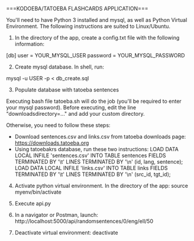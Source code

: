 ===KODOEBA/TATOEBA FLASHCARDS APPLICATION===

You'll need to have Python 3 installed and mysql, as well as Python Virtual Environment.
The following instructions are suited to Linux/Ubuntu.

1. In the directory of the app, create a config.txt file with the following information:

[db]
user = YOUR_MYSQL_USER
password = YOUR_MYSQL_PASSWORD

2. Create mysql database. In shell, run:

mysql -u USER -p < db_create.sql

3. Populate database with tatoeba sentences

Executing bash file tatoeba.sh will do the job (you'll be required to enter your mysql password).
Before executing, edit the line "downloadsdirectory=..." and add your custom directory.

Otherwise, you need to follow these steps:
- Download sentences.csv and links.csv from tatoeba downloads page: https://downloads.tatoeba.org
- Using tatoebakrs database, run these two instructions:
    LOAD DATA LOCAL INFILE 'sentences.csv' INTO TABLE sentences FIELDS TERMINATED BY '\t' LINES TERMINATED BY '\n' (id, lang, sentence);
    LOAD DATA LOCAL INFILE 'links.csv' INTO TABLE links FIELDS TERMINATED BY '\t' LINES TERMINATED BY '\n' (src_id, tgt_id);

4. Activate python virtual environment. In the directory of the app:
    source myenv/bin/activate

5. Execute api.py

6. In a navigator or Postman, launch: http://localhost:5000/api/randomsentences/0/eng/ell/50

7. Deactivate virtual environment: deactivate
